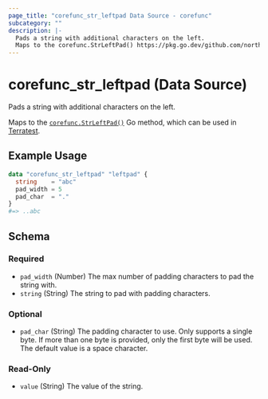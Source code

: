 ```yaml
---
page_title: "corefunc_str_leftpad Data Source - corefunc"
subcategory: ""
description: |-
  Pads a string with additional characters on the left.
  Maps to the corefunc.StrLeftPad() https://pkg.go.dev/github.com/northwood-labs/terraform-provider-corefunc/corefunc#StrLeftPad Go method, which can be used in Terratest https://terratest.gruntwork.io.
---
```


# corefunc_str_leftpad (Data Source)

Pads a string with additional characters on the left.

Maps to the [`corefunc.StrLeftPad()`](https://pkg.go.dev/github.com/northwood-labs/terraform-provider-corefunc/corefunc#StrLeftPad) Go method, which can be used in [Terratest](https://terratest.gruntwork.io).

## Example Usage

```terraform
data "corefunc_str_leftpad" "leftpad" {
  string    = "abc"
  pad_width = 5
  pad_char  = "."
}
#=> ..abc
```

<!-- schema generated by tfplugindocs -->
## Schema

### Required

* `pad_width` (Number) The max number of padding characters to pad the string with.
* `string` (String) The string to pad with padding characters.

### Optional

* `pad_char` (String) The padding character to use. Only supports a single byte. If more than one byte is provided, only the first byte will be used. The default value is a space character.

### Read-Only

* `value` (String) The value of the string.

<!-- Preview the provider docs with the Terraform registry provider docs preview tool: https://registry.terraform.io/tools/doc-preview -->
